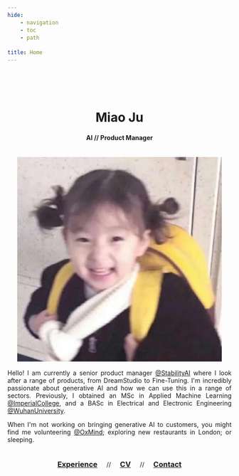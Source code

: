 ```yaml
---
hide:
    - navigation
    - toc
    - path

title: Home
---
```


</br>
</br>
</br>

<center>
    <h1 class="nopad">Miao Ju</h1>
    <h4 class="nopad">AI // Product Manager</h4>
</center>

</br>

<center>

<div class="container">
<img class="profile" src="profile.jpeg">

<div>
<p style="text-align: justify;">
Hello! I am currently a senior product manager <a href="https://stability.ai" target="_blank">@StabilityAI</a> where I look after a range of products, from DreamStudio to Fine-Tuning. I'm incredibly passionate about generative AI and how we can use this in a range of sectors. Previously, I obtained an MSc in Applied Machine Learning <a href="https://www.imperial.ac.uk/study/courses/postgraduate-taught/applied-machine-learning/" target="_blank">@ImperialCollege</a>, and a BASc in Electrical and Electronic Engineering <a href="https://en.whu.edu.cn" target="_blank">@WuhanUniversity</a>.
</p>

<p style="text-align: justify;">
When I'm not working on bringing generative AI to customers, you might find me volunteering <a href="https://www.oxmindguide.org.uk" target="_blank">@OxMind</a>; exploring new restaurants in London; or sleeping.
</p>

</div>
</div>

</center>


<center>
    <h3 style="display: inline-block; margin-left: 1em; margin-right: 1em">
    <a href="experience">Experience</a>
    </h3>
    //
    <h3 style="display: inline-block; margin-left: 1em; margin-right: 1em">
    <a href="cv.pdf" target="_blank">CV</a>
    </h3>
    //
    <h3 style="display: inline-block; margin-left: 1em; margin-right: 1em">
    <a href="contact">Contact</a>
    </h3>
</center>

